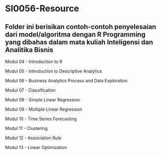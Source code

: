 # SI0056-Resource
## Folder ini berisikan contoh-contoh penyelesaian dari model/algoritma dengan R Programming yang dibahas dalam mata kuliah Inteligensi dan Analitika Bisnis
Modul 04 - Introduction to R

Modul 05 - Introduction to Descriptive Analytics

Modul 06 - Business Analytics Process and Data Exploration

Modul 07 - Classification

Modul 08 - Simple Linear Regression

Modul 09 - Multiple Linear Regression

Modul 10 - Time Series Forecasting

Modul 11 - Clustering

Modul 12 - Association Rule

Modul 13 - Linear Optimization
